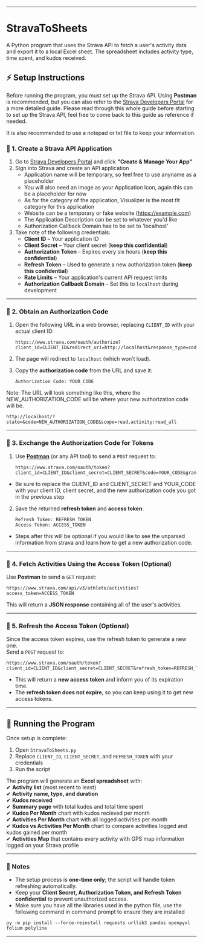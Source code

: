 
---
# StravaToSheets

A Python program that uses the Strava API to fetch a user's activity data and export it to a local Excel sheet. The spreadsheet includes activity type, time spent, and kudos received.

## ⚡ Setup Instructions  

Before running the program, you must set up the Strava API. Using **Postman** is recommended, but you can also refer to the [Strava Developers Portal](https://developers.strava.com) for a more detailed guide. Please read through this whole guide before starting to set up the Strava API, feel free to come back to this guide as reference if needed.

It is also recommended to use a notepad or txt file to keep your information.

### 🔹 1. Create a Strava API Application  

1. Go to [Strava Developers Portal](https://developers.strava.com) and click **"Create & Manage Your App"**  
2. Sign into Strava and create an API application
   - Application name will be temporary, so feel free to use anyname as a placeholder
   - You will also need an image as your Application Icon, again this can be a placeholder for now
   - As for the category of the application, Visualizer is the most fit category for this application
   - Website can be a temporary or fake website (https://example.com)
   - The Application Description can be set to whatever you'd like
   - Authorization Callback Domain has to be set to 'localhost'
4. Take note of the following credentials:
   - **Client ID** – Your application ID  
   - **Client Secret** – Your client secret (**keep this confidential**)  
   - **Authorization Token** – Expires every six hours (**keep this confidential**)  
   - **Refresh Token** – Used to generate a new authorization token (**keep this confidential**)  
   - **Rate Limits** – Your application's current API request limits  
   - **Authorization Callback Domain** – Set this to `localhost` during development  

---

### 🔹 2. Obtain an Authorization Code  

1. Open the following URL in a web browser, replacing `CLIENT_ID` with your actual client ID:  

   ```
   https://www.strava.com/oauth/authorize?client_id=CLIENT_ID&redirect_uri=http://localhost&response_type=code&scope=activity:read_all
   ```

2. The page will redirect to `localhost` (which won’t load).  
3. Copy the **authorization code** from the URL and save it:  

   ```
   Authorization Code: YOUR_CODE
   ```
Note: The URL will look something like this, where the NEW_AUTHORIZATION_CODE will be where your new authorization code will be.
```
http://localhost/?state=&code=NEW_AUTHORIZATION_CODE&scope=read,activity:read_all
```
---

### 🔹 3. Exchange the Authorization Code for Tokens  

1. Use **[Postman](https://www.postman.com)** (or any API tool) to send a `POST` request to:  

   ```
   https://www.strava.com/oauth/token?client_id=CLIENT_ID&client_secret=CLIENT_SECRET&code=YOUR_CODE&grant_type=authorization_code
   ```
- Be sure to replace the CLIENT_ID and CLIENT_SECRET and YOUR_CODE with your client ID, client secret, and the new authorization code you got in the previous step
2. Save the returned **refresh token** and **access token**:  

   ```
   Refresh Token: REFRESH_TOKEN
   Access Token: ACCESS_TOKEN
   ```
- Steps after this will be optional if you would like to see the unparsed information from strava and learn how to get a new authorization code.
---

### 🔹 4. Fetch Activities Using the Access Token  **(Optional)**

Use **Postman** to send a `GET` request:  

```
https://www.strava.com/api/v3/athlete/activities?access_token=ACCESS_TOKEN
```

This will return a **JSON response** containing all of the user's activities.

---

### 🔹 5. Refresh the Access Token  **(Optional)**

Since the access token expires, use the refresh token to generate a new one.  
Send a `POST` request to:  

```
https://www.strava.com/oauth/token?client_id=CLIENT_ID&client_secret=CLIENT_SECRET&refresh_token=REFRESH_TOKEN&grant_type=refresh_token
```

- This will return a **new access token** and inform you of its expiration time.  
- The **refresh token does not expire**, so you can keep using it to get new access tokens.  

---

## 🚀 Running the Program  

Once setup is complete:  

1. Open `StravaToSheets.py`  
2. Replace `CLIENT_ID`, `CLIENT_SECRET`, and `REFRESH_TOKEN` with your credentials  
3. Run the script

The program will generate an **Excel spreadsheet** with:  
✔ **Activity list** (most recent to least)  
✔ **Activity name, type, and duration**  
✔ **Kudos received**  
✔ **Summary page** with total kudos and total time spent  
✔ **Kudos Per Month** chart with kudos recieved per month   
✔ **Activities Per Month** chart with all logged activities per month   
✔ **Kudos vs Activities Per Month** chart to compare activities logged and kudos gained per month   
✔ **Activities Map** that contains every activity with GPS map information logged on your Strava profile   

---

### 🎯 Notes  

- The setup process is **one-time only**; the script will handle token refreshing automatically.  
- Keep your **Client Secret, Authorization Token, and Refresh Token confidential** to prevent unauthorized access.
- Make sure you have all the libraries used in the python file, use the following command in command prompt to ensure they are installed

```
py -m pip install --force-reinstall requests urllib3 pandas openpyxl folium polyline
```

---
